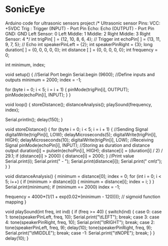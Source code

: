 # SonicEye
Arduino code for ultrasonic sensors project
/*
   Ultrasonic sensor Pins:
       VCC: +5VDC
       Trig : Trigger (INPUT) - Port Pin
       Echo: Echo (OUTPUT) - Port Pin
       GND: GND
   Left Sensor: 0
   Left Middle: 1
   Middle: 2
   Right Middle: 3
   Right Sensor: 4
*/
int trigPin[ ] = {12, 10, 8, 6, 4}; // Trigger
int echoPin[ ] = {13, 11, 9, 7, 5}; // Echo
int speakerPinLeft = {2};
int speakerPinRight = {3};
long duration[ ] = {0, 0, 0, 0, 0};
int distance [ ] = {0, 0, 0, 0, 0};
int frequency = 0;

int minimum, index;

void setup() {
  //Serial Port begin
  Serial.begin (9600);
  //Define inputs and outputs
  minimum = 2000;
  index = -1;
  
  for (byte i = 0; i < 5; i = i + 1) {
    pinMode(trigPin[i], OUTPUT);
    pinMode(echoPin[i], INPUT);
  }
}

void loop() {
  storeDistance();
  distanceAnalysis();
  playSound(frequency, index);
  
  Serial.println();
  delay(150);
}

void storeDistance() {
  for (byte i = 0; i < 5; i = i + 1) {
    //Sending Signal
    digitalWrite(trigPin[i], LOW);
    delayMicroseconds(5);
    digitalWrite(trigPin[i], HIGH);
    delayMicroseconds(10);
    digitalWrite(trigPin[i], LOW);
    //Receiving Signal
    pinMode(echoPin[i], INPUT);
    //Storing as duration and distance output
    duration[i] = pulseIn(echoPin[i], HIGH);
    distance[i] = (duration[i] / 2) / 29.1;
    if (distance[i] > 2000) {
      distance[i] = 2000;
    }
    //Print value
    Serial.print(i);
    Serial.print(" - ");
    Serial.print(distance[i]);
    Serial.print(" cm\t");
  }
}

void distanceAnalysis() {
  minimum = distance[0];
  index = 0;
  for (int i = 0; i < 5; i++) {
    if (minimum > distance[i]) {
      minimum = distance[i];
      index = i;
    }
  }
  Serial.print(minimum);
  if (minimum == 2000)
    index = -1;
  
  frequency = 4000*(1/(1 + exp(0.02*(minimum - 120)))); // sigmoid function mapping
}

void playSound(int freq, int ind) {
  if (freq >= 40) {
    switch(ind) {
      case 0: case 1:
        tone(speakerPinLeft, freq, 10);
        Serial.print("\tLEFT");
        break;
      case 3: case 4:
        tone(speakerPinRight, freq, 10);
        Serial.print("\tRIGHT");
        break;
      case 2:
        tone(speakerPinLeft, freq, 9);
        delay(10);
        tone(speakerPinRight, freq, 9);
        Serial.print("\tMIDDLE");
        break;
      case -1:
        Serial.print("\tNOPE");
        break;
    }
  }
  delay(10);
}
